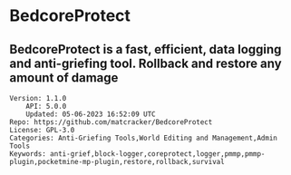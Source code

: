 # BedcoreProtect
## BedcoreProtect is a fast, efficient, data logging and anti-griefing tool. Rollback and restore any amount of damage
```properties
Version: 1.1.0
    API: 5.0.0
    Updated: 05-06-2023 16:52:09 UTC
Repo: https://github.com/matcracker/BedcoreProtect
License: GPL-3.0
Categories: Anti-Griefing Tools,World Editing and Management,Admin Tools
Keywords: anti-grief,block-logger,coreprotect,logger,pmmp,pmmp-plugin,pocketmine-mp-plugin,restore,rollback,survival
```